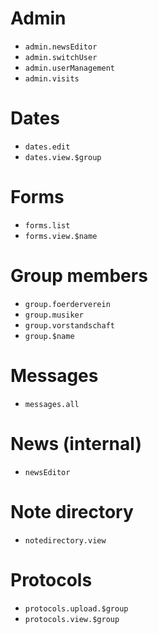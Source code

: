 # Admin

* `admin.newsEditor`
* `admin.switchUser`
* `admin.userManagement`
* `admin.visits`

# Dates

* `dates.edit`
* `dates.view.$group`

# Forms

* `forms.list`
* `forms.view.$name`

# Group members

* `group.foerderverein`
* `group.musiker`
* `group.vorstandschaft`
* `group.$name`

# Messages

* `messages.all`

# News (internal)

* `newsEditor`

# Note directory

* `notedirectory.view`

# Protocols

* `protocols.upload.$group`
* `protocols.view.$group`
